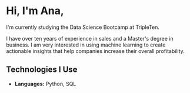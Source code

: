 # Hi, I'm Ana,

I'm currently studying the Data Science Bootcamp at TripleTen. 

I have over ten years of experience in sales and a Master's degree in business. I am very interested in using machine learning to create actionable insights that help companies increase their overall profitability. 


## Technologies I Use
- **Languages:** Python, SQL



